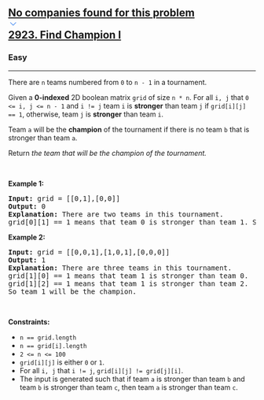<h2><a href="https://leetcode.com/problems/find-champion-i/"><div id="big-omega-company-tags"><div id="big-omega-topbar"><div class="companyTagsContainer" style="overflow-x: scroll; flex-wrap: nowrap;"><div class="companyTagsContainer--tag">No companies found for this problem</div></div><div class="companyTagsContainer--chevron"><div><svg version="1.1" id="icon" xmlns="http://www.w3.org/2000/svg" xmlns:xlink="http://www.w3.org/1999/xlink" x="0px" y="0px" viewBox="0 0 32 32" fill="#4087F1" xml:space="preserve" style="width: 20px;"><polygon points="16,22 6,12 7.4,10.6 16,19.2 24.6,10.6 26,12 "></polygon><rect id="_x3C_Transparent_Rectangle_x3E_" class="st0" fill="none" width="32" height="32"></rect></svg></div></div></div></div>2923. Find Champion I</a></h2><h3>Easy</h3><hr><div><p>There are <code>n</code> teams numbered from <code>0</code> to <code>n - 1</code> in a tournament.</p>

<p>Given a <strong>0-indexed</strong> 2D boolean matrix <code>grid</code> of size <code>n * n</code>. For all <code>i, j</code> that <code>0 &lt;= i, j &lt;= n - 1</code> and <code>i != j</code> team <code>i</code> is <strong>stronger</strong> than team <code>j</code> if <code>grid[i][j] == 1</code>, otherwise, team <code>j</code> is <strong>stronger</strong> than team <code>i</code>.</p>

<p>Team <code>a</code> will be the <strong>champion</strong> of the tournament if there is no team <code>b</code> that is stronger than team <code>a</code>.</p>

<p>Return <em>the team that will be the champion of the tournament.</em></p>

<p>&nbsp;</p>
<p><strong class="example">Example 1:</strong></p>

<pre><strong>Input:</strong> grid = [[0,1],[0,0]]
<strong>Output:</strong> 0
<strong>Explanation:</strong> There are two teams in this tournament.
grid[0][1] == 1 means that team 0 is stronger than team 1. So team 0 will be the champion.
</pre>

<p><strong class="example">Example 2:</strong></p>

<pre><strong>Input:</strong> grid = [[0,0,1],[1,0,1],[0,0,0]]
<strong>Output:</strong> 1
<strong>Explanation:</strong> There are three teams in this tournament.
grid[1][0] == 1 means that team 1 is stronger than team 0.
grid[1][2] == 1 means that team 1 is stronger than team 2.
So team 1 will be the champion.
</pre>

<p>&nbsp;</p>
<p><strong>Constraints:</strong></p>

<ul>
	<li><code>n == grid.length</code></li>
	<li><code>n == grid[i].length</code></li>
	<li><code>2 &lt;= n &lt;= 100</code></li>
	<li><code>grid[i][j]</code> is either <code>0</code> or <code>1</code>.</li>
	<li>For all <code>i, j</code> that <code>i != j</code>, <code>grid[i][j] != grid[j][i]</code>.</li>
	<li>The input is generated such that if team <code>a</code> is stronger than team <code>b</code> and team <code>b</code> is stronger than team <code>c</code>, then team <code>a</code> is stronger than team <code>c</code>.</li>
</ul>
</div>